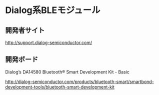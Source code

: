 # Dialog系BLEモジュール

## 開発者サイト
http://support.dialog-semiconductor.com/

## 開発ボード
Dialog’s DA14580 Bluetooth® Smart Development Kit - Basic



http://dialog-semiconductor.com/products/bluetooth-smart/smartbond-development-tools/bluetooth-smart-development-kit